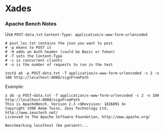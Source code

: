 # Xades

### Apache Bench Notes

Use `POST-data.txt`
`Content-Type: application/x-www-form-urlencoded`

```
# post_loc.txt contains the json you want to post
# -p means to POST it
# -H adds an Auth header (could be Basic or Token)
# -T sets the Content-Type
# -c is concurrent clients
# -n is the number of requests to run in the test

test$ ab -p POST-data.txt -T application/x-www-form-urlencoded -c 2 -n 100 http://localhost:8080/signFromPath
```

Example:

```
❯ ab -p POST-data.txt -T application/x-www-form-urlencoded -c 2 -n 100 http://localhost:8080/signFromPath
This is ApacheBench, Version 2.3 <$Revision: 1826891 $>
Copyright 1996 Adam Twiss, Zeus Technology Ltd, http://www.zeustech.net/
Licensed to The Apache Software Foundation, http://www.apache.org/

Benchmarking localhost (be patient)...
```